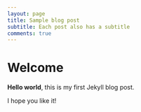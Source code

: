 ```yaml
---
layout: page
title: Sample blog post
subtitle: Each post also has a subtitle
comments: true
---
```

# Welcome

**Hello world**, this is my first Jekyll blog post.

I hope you like it!